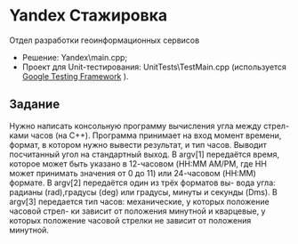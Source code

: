 Yandex Стажировка
=================
Отдел разработки геоинформационных сервисов

- Решение: Yandex\main.cpp;
- Проект для Unit-тестирования: UnitTests\TestMain.cpp
(используется [Google Testing Framework](https://code.google.com/p/googletest/) ).


Задание
-------
Нужно написать консольную программу вычисления угла между стрел-
ками часов (на С++). Программа принимает на вход момент времени, формат, в
котором нужно вывести результат, и тип часов. Выводит посчитанный угол на
стандартный выход. В argv[1] передаётся время, которое может быть указано в
12-часовом (HH:MM AM/PM, где HH может принимать значения от 0 до 11) или
24-часовом (HH:MM) формате. В argv[2] передаётся один из трёх форматов вы-
вода угла: радианы (rad),градусы (deg) или градусы, минуты и секунды (Dms).
В argv[3] передается тип часов: механические, у которых положение часовой стрел-
ки зависит от положения минутной и кварцевые, у которых положение часовой
стрелки не зависит от положения минутной.
